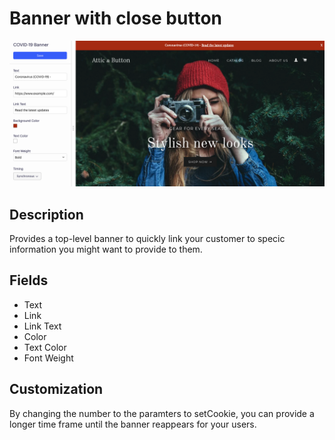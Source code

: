 # Banner with close button

![Screenshot](https://github.com/dyelkassakoumba-optimizely/addons-library/blob/patch-2/Extensions/Editor%20Extensions/COVID-19%20Banner/Covid-19:%20Extension%20Editable%20Fields.png)

## Description

Provides a top-level banner to quickly link 
your customer to specic information you might want to provide to them.

## Fields

* Text
* Link
* Link Text
* Color
* Text Color
* Font Weight 

## Customization

By changing the number to the paramters to setCookie, you can provide a longer time frame until the banner reappears for
your users.
